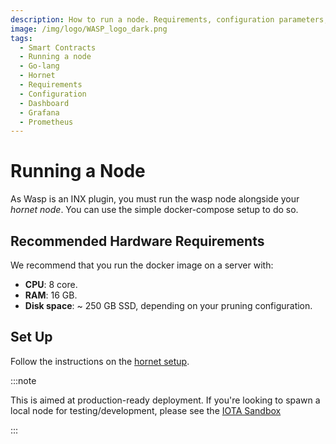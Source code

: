 ```yaml
---
description: How to run a node. Requirements, configuration parameters, dashboard configuration, and tests.
image: /img/logo/WASP_logo_dark.png
tags:
  - Smart Contracts
  - Running a node
  - Go-lang
  - Hornet
  - Requirements
  - Configuration
  - Dashboard
  - Grafana
  - Prometheus
---
```


# Running a Node

As Wasp is an INX plugin, you must run the wasp node alongside your _hornet node_. You can use the simple docker-compose setup to do so.

## Recommended Hardware Requirements

We recommend that you run the docker image on a server with:

* **CPU**: 8 core.
* **RAM**: 16 GB.
* **Disk space**: ~ 250 GB SSD, depending on your pruning configuration. 

## Set Up

Follow the instructions on the [hornet setup](/hornet/how_tos/using_docker/).

:::note

This is aimed at production-ready deployment. If you're looking to spawn a local node for testing/development, please see the [IOTA Sandbox](/iota-sandbox/welcome)

:::
